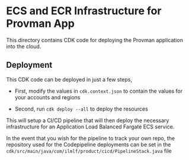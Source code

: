 # ECS and ECR Infrastructure for Provman App

This directory contains  CDK code for deploying the Provman application into the cloud.

## Deployment

This CDK code can be deployed in just a few steps,

- First, modify the values in `cdk.context.json` to contain the values for your accounts and regions

- Second, run `cdk deploy --all` to deploy the resources

This will setup a CI/CD pipeline that will then deploy the necessary infrastructure for an Application Load Balanced
Fargate ECS service.

In the event that you wish for the pipeline to track your own repo, the repository used for the Codepipeline deployments can be set in the
`cdk/src/main/java/com/ilmlf/product/cicd/PipelineStack.java` file